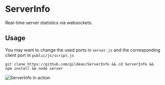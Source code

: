 ServerInfo
========

Real-time server statistics via websockets.

Usage
-----
You may want to change the used ports in `server.js` and the corresponding client port in `public/js/script.js`

```
git clone https://github.com/gildean/ServerInfo && cd ServerInfo && npm install && node server
```

![ServerInfo in action](http://julkinen.salaliitto.com/misc/serverinfo.png "ServerInfo in action")

